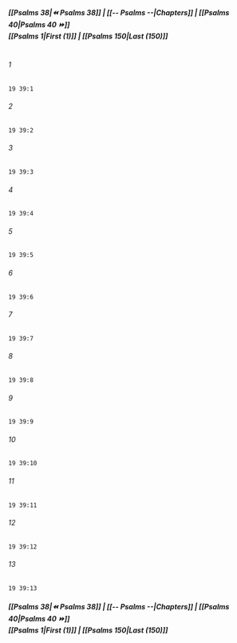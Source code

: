 
##### **[[Psalms 38|⏪ Psalms 38]] | [[-- Psalms --|Chapters]] | [[Psalms 40|Psalms 40 ⏩]]**<br>**[[Psalms 1|First (1)]] | [[Psalms 150|Last (150)]]**<br><br>

###### 1
``` verse
19 39:1
```
###### 2
``` verse
19 39:2
```
###### 3
``` verse
19 39:3
```
###### 4
``` verse
19 39:4
```
###### 5
``` verse
19 39:5
```
###### 6
``` verse
19 39:6
```
###### 7
``` verse
19 39:7
```
###### 8
``` verse
19 39:8
```
###### 9
``` verse
19 39:9
```
###### 10
``` verse
19 39:10
```
###### 11
``` verse
19 39:11
```
###### 12
``` verse
19 39:12
```
###### 13
``` verse
19 39:13
```

##### **[[Psalms 38|⏪ Psalms 38]] | [[-- Psalms --|Chapters]] | [[Psalms 40|Psalms 40 ⏩]]**<br>**[[Psalms 1|First (1)]] | [[Psalms 150|Last (150)]]**
